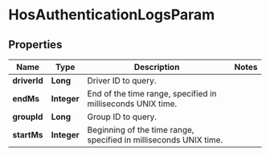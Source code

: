 
# HosAuthenticationLogsParam

## Properties
Name | Type | Description | Notes
------------ | ------------- | ------------- | -------------
**driverId** | **Long** | Driver ID to query. | 
**endMs** | **Integer** | End of the time range, specified in milliseconds UNIX time. | 
**groupId** | **Long** | Group ID to query. | 
**startMs** | **Integer** | Beginning of the time range, specified in milliseconds UNIX time. | 



